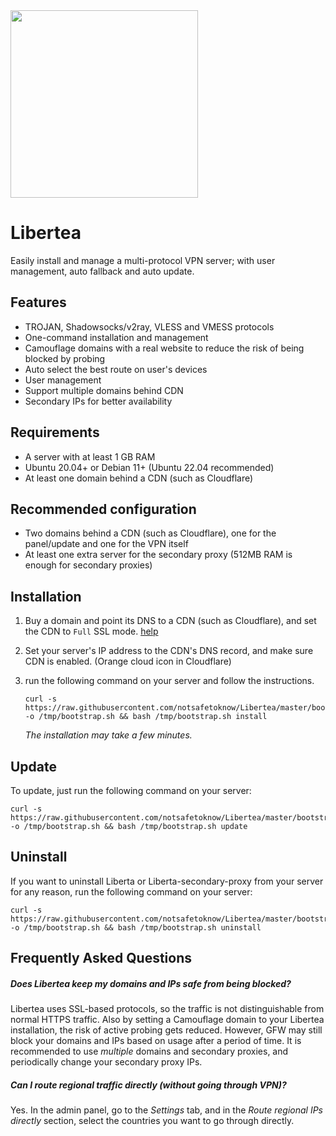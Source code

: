 <img src="https://raw.githubusercontent.com/notsafetoknow/Libertea/master/docs/logo-complete.png" style="width: 300px" />

# Libertea

Easily install and manage a multi-protocol VPN server; with user management, auto fallback and auto update.

## Features

- TROJAN, Shadowsocks/v2ray, VLESS and VMESS protocols
- One-command installation and management
- Camouflage domains with a real website to reduce the risk of being blocked by probing
- Auto select the best route on user's devices
- User management
- Support multiple domains behind CDN
- Secondary IPs for better availability

## Requirements

- A server with at least 1 GB RAM
- Ubuntu 20.04+ or Debian 11+ (Ubuntu 22.04 recommended)
- At least one domain behind a CDN (such as Cloudflare)

## Recommended configuration

- Two domains behind a CDN (such as Cloudflare), one for the panel/update and one for the VPN itself
- At least one extra server for the secondary proxy (512MB RAM is enough for secondary proxies)

## Installation

1. Buy a domain and point its DNS to a CDN (such as Cloudflare), and set the CDN to `Full` SSL mode. [help](https://raw.githubusercontent.com/notsafetoknow/Libertea/master/docs/cloudflare-full-ssl.png)

2. Set your server's IP address to the CDN's DNS record, and make sure CDN is enabled. (Orange cloud icon in Cloudflare)

3. run the following command on your server and follow the instructions.

       curl -s https://raw.githubusercontent.com/notsafetoknow/Libertea/master/bootstrap.sh -o /tmp/bootstrap.sh && bash /tmp/bootstrap.sh install

    *The installation may take a few minutes.*

## Update

To update, just run the following command on your server:

    curl -s https://raw.githubusercontent.com/notsafetoknow/Libertea/master/bootstrap.sh -o /tmp/bootstrap.sh && bash /tmp/bootstrap.sh update

## Uninstall

If you want to uninstall Liberta or Liberta-secondary-proxy from your server for any reason, run the following command on your server:

    curl -s https://raw.githubusercontent.com/notsafetoknow/Libertea/master/bootstrap.sh -o /tmp/bootstrap.sh && bash /tmp/bootstrap.sh uninstall

## Frequently Asked Questions

##### Does Libertea keep my domains and IPs safe from being blocked?

Libertea uses SSL-based protocols, so the traffic is not distinguishable from normal HTTPS traffic. Also by setting a Camouflage domain to your Libertea installation, the risk of active probing gets reduced. However, GFW may still block your domains and IPs based on usage after a period of time. It is recommended to use *multiple* domains and secondary proxies, and periodically change your secondary proxy IPs.

##### Can I route regional traffic directly (without going through VPN)?

Yes. In the admin panel, go to the *Settings* tab, and in the *Route regional IPs directly* section, select the countries you want to go through directly.
